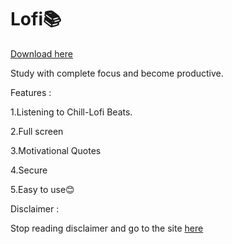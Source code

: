 # Lofi📚
[Download here](https://bit.ly/2Tv5Wa1)

Study with complete focus and become productive.

Features : 

1.Listening to Chill-Lofi Beats.

2.Full screen

3.Motivational Quotes

4.Secure

5.Easy to use😊


Disclaimer : 

Stop reading disclaimer and go to the site [here](https://coderustypro.github.io/Study/)
